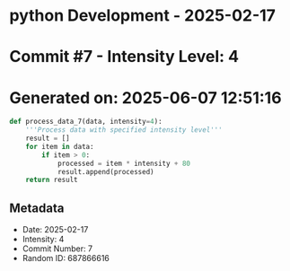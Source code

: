 ﻿# python Development - 2025-02-17
# Commit #7 - Intensity Level: 4
# Generated on: 2025-06-07 12:51:16
```python
def process_data_7(data, intensity=4):
    '''Process data with specified intensity level'''
    result = []
    for item in data:
        if item > 0:
            processed = item * intensity + 80
            result.append(processed)
    return result
```
## Metadata
- Date: 2025-02-17
- Intensity: 4
- Commit Number: 7
- Random ID: 687866616
